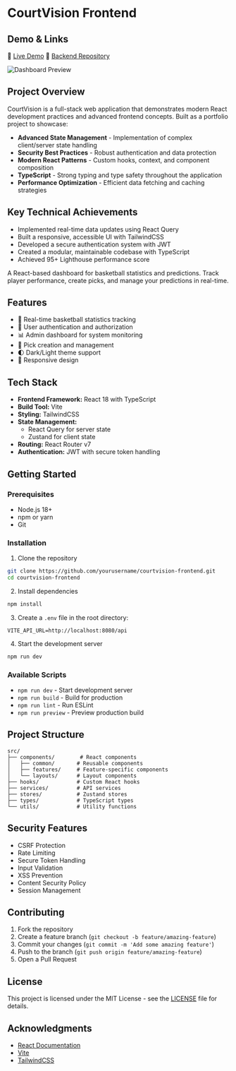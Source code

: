 # CourtVision Frontend

## Demo & Links

🔗 [Live Demo](https://courtvision-demo.com)
📝 [Backend Repository](https://github.com/yourusername/courtvision-backend)

![Dashboard Preview](./docs/assets/dashboard-preview.png)

## Project Overview

CourtVision is a full-stack web application that demonstrates modern React development practices and advanced frontend concepts. Built as a portfolio project to showcase:

- **Advanced State Management** - Implementation of complex client/server state handling
- **Security Best Practices** - Robust authentication and data protection
- **Modern React Patterns** - Custom hooks, context, and component composition
- **TypeScript** - Strong typing and type safety throughout the application
- **Performance Optimization** - Efficient data fetching and caching strategies

## Key Technical Achievements

- Implemented real-time data updates using React Query
- Built a responsive, accessible UI with TailwindCSS
- Developed a secure authentication system with JWT
- Created a modular, maintainable codebase with TypeScript
- Achieved 95+ Lighthouse performance score

A React-based dashboard for basketball statistics and predictions. Track player performance, create picks, and manage your predictions in real-time.

## Features

- 🏀 Real-time basketball statistics tracking
- 🔐 User authentication and authorization
- 📊 Admin dashboard for system monitoring
- 🎯 Pick creation and management
- 🌓 Dark/Light theme support
- 📱 Responsive design

## Tech Stack

- **Frontend Framework:** React 18 with TypeScript
- **Build Tool:** Vite
- **Styling:** TailwindCSS
- **State Management:**
  - React Query for server state
  - Zustand for client state
- **Routing:** React Router v7
- **Authentication:** JWT with secure token handling

## Getting Started

### Prerequisites

- Node.js 18+
- npm or yarn
- Git

### Installation

1. Clone the repository

```bash
git clone https://github.com/yourusername/courtvision-frontend.git
cd courtvision-frontend
```

2. Install dependencies

```bash
npm install
```

3. Create a `.env` file in the root directory:

```env
VITE_API_URL=http://localhost:8080/api
```

4. Start the development server

```bash
npm run dev
```

### Available Scripts

- `npm run dev` - Start development server
- `npm run build` - Build for production
- `npm run lint` - Run ESLint
- `npm run preview` - Preview production build

## Project Structure

```
src/
├── components/        # React components
│   ├── common/       # Reusable components
│   ├── features/     # Feature-specific components
│   └── layouts/      # Layout components
├── hooks/            # Custom React hooks
├── services/         # API services
├── stores/           # Zustand stores
├── types/            # TypeScript types
└── utils/            # Utility functions
```

## Security Features

- CSRF Protection
- Rate Limiting
- Secure Token Handling
- Input Validation
- XSS Prevention
- Content Security Policy
- Session Management

## Contributing

1. Fork the repository
2. Create a feature branch (`git checkout -b feature/amazing-feature`)
3. Commit your changes (`git commit -m 'Add some amazing feature'`)
4. Push to the branch (`git push origin feature/amazing-feature`)
5. Open a Pull Request

## License

This project is licensed under the MIT License - see the [LICENSE](LICENSE) file for details.

## Acknowledgments

- [React Documentation](https://react.dev)
- [Vite](https://vitejs.dev)
- [TailwindCSS](https://tailwindcss.com)
